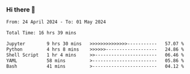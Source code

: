 ### Hi there 👋

<!--
**ututono/ututono** is a ✨ _special_ ✨ repository because its `README.md` (this file) appears on your GitHub profile.

Here are some ideas to get you started:

- 🔭 I’m currently working on ...
- 🌱 I’m currently learning ...
- 👯 I’m looking to collaborate on ...
- 🤔 I’m looking for help with ...
- 💬 Ask me about ...
- 📫 How to reach me: ...
- 😄 Pronouns: ...
- ⚡ Fun fact: ...
-->



<!--START_SECTION:waka-->

```txt
From: 24 April 2024 - To: 01 May 2024

Total Time: 16 hrs 39 mins

Jupyter        9 hrs 30 mins   >>>>>>>>>>>>>>-----------   57.07 %
Python         4 hrs 8 mins    >>>>>>-------------------   24.86 %
Shell Script   1 hr 4 mins     >>-----------------------   06.46 %
YAML           58 mins         >------------------------   05.86 %
Bash           41 mins         >------------------------   04.12 %
```

<!--END_SECTION:waka-->
